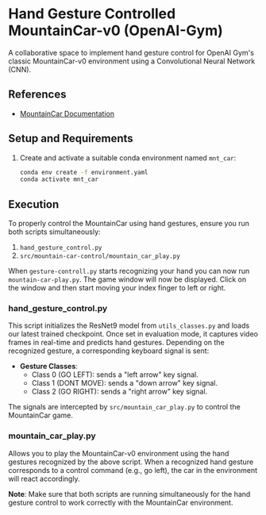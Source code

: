 # Hand Gesture Controlled MountainCar-v0 (OpenAI-Gym)

A collaborative space to implement hand gesture control for OpenAI Gym's classic MountainCar-v0 environment using a Convolutional Neural Network (CNN).

## References

- [MountainCar Documentation](https://www.gymlibrary.dev/environments/classic_control/mountain_car/)

## Setup and Requirements

1. Create and activate a suitable conda environment named `mnt_car`:

    ```bash
    conda env create -f environment.yaml
    conda activate mnt_car
    ```

## Execution

To properly control the MountainCar using hand gestures, ensure you run both scripts simultaneously:

1. `hand_gesture_control.py` 
2. `src/mountain-car-control/mountain_car_play.py`

When `gesture-controll.py` starts recognizing your hand you can now run `mountain-car-play.py`. The game window
will now be displayed. Click on the window and then start moving your index finger to left or right.

### hand_gesture_control.py

This script initializes the ResNet9 model from `utils_classes.py` and loads our latest trained checkpoint. Once set in evaluation mode, it captures video frames in real-time and predicts hand gestures. Depending on the recognized gesture, a corresponding keyboard signal is sent:

- **Gesture Classes**:
  - Class 0 (GO LEFT): sends a "left arrow" key signal.
  - Class 1 (DONT MOVE): sends a "down arrow" key signal.
  - Class 2 (GO RIGHT): sends a "right arrow" key signal.

The signals are intercepted by `src/mountain_car_play.py` to control the MountainCar game.

### mountain_car_play.py

Allows you to play the MountainCar-v0 environment using the hand gestures recognized by the above script. When a recognized hand gesture corresponds to a control command (e.g., go left), the car in the environment will react accordingly.

**Note**: Make sure that both scripts are running simultaneously for the hand gesture control to work correctly with the MountainCar environment.

